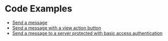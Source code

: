 # Code Examples

- [Send a message](../examples/send-message.php)
- [Send a message with a view action button](../examples/send-message-with-view-action.php)
- [Send a message to a server protected with basic access authentication](../examples/send-message-with-authentication.php)

